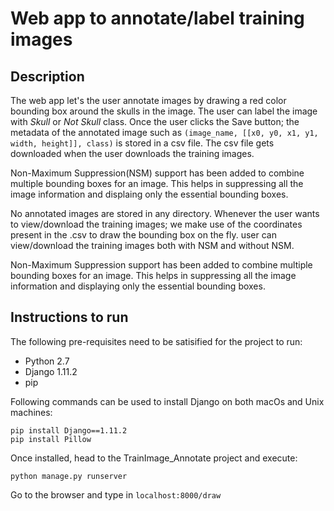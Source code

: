 # Web app to annotate/label training images

## Description

The web app let's the user annotate images by drawing a red color bounding box around the skulls in the image. The user can label the image with *Skull* or *Not Skull* class.
Once the user clicks the Save button; the metadata of the annotated image such as `(image_name, [[x0, y0, x1, y1, width, height]], class)` is stored in a csv file. 
The csv file gets downloaded when the user downloads the training images.

Non-Maximum Suppression(NSM) support has been added to combine multiple bounding boxes for an image. This helps in suppressing all the image information and displaing only
the essential bounding boxes.

No annotated images are stored in any directory. Whenever the user wants to view/download the training images; we make use of the coordinates present in the .csv
to draw the bounding box on the fly. user can view/download the training images both with NSM and without NSM.

Non-Maximum Suppression support has been added to combine multiple bounding boxes for an image. This helps in suppressing all the image information and displaying
only the essential bounding boxes. 


## Instructions to run
The following pre-requisites need to be satisified for the project to run:
* Python 2.7
* Django 1.11.2
* pip

Following commands can be used to install Django on both macOs and Unix machines:
```
pip install Django==1.11.2
pip install Pillow
```

Once installed, head to the TrainImage_Annotate project and execute:
```
python manage.py runserver
```

Go to the browser and type in `localhost:8000/draw`


